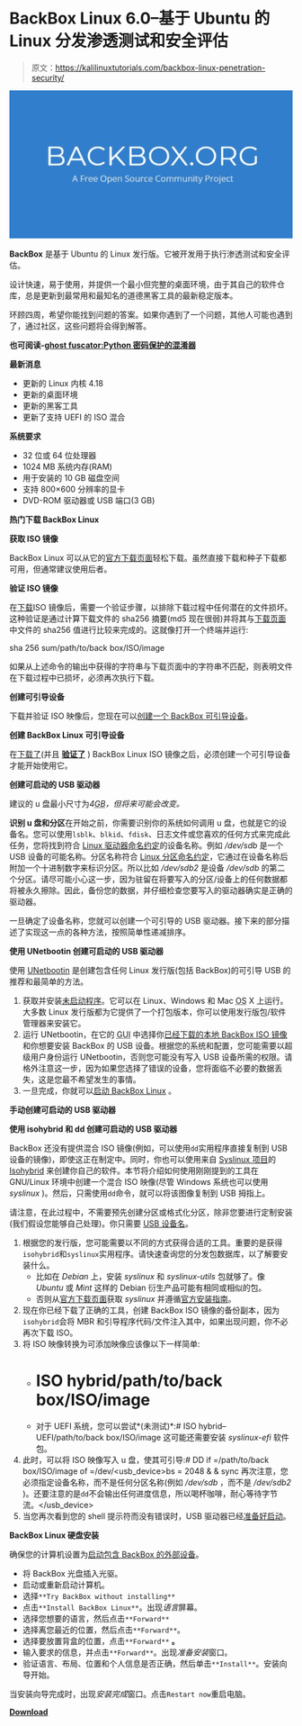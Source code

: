 # BackBox Linux 6.0–基于 Ubuntu 的 Linux 分发渗透测试和安全评估

> 原文：<https://kalilinuxtutorials.com/backbox-linux-penetration-security/>

[![BackBox Linux 6.0 – Ubuntu-Based Linux Distribution Penetration Test & Security Assessment](img//38c3c7b7f34e4352e816be12a8f717e5.png "BackBox Linux 6.0 – Ubuntu-Based Linux Distribution Penetration Test & Security Assessment")](https://1.bp.blogspot.com/-g7xUNiy5ORE/XS7H3_ChhNI/AAAAAAAABZE/lu8hhremcvM6RZRH1rtDOm6FF11zs4WDgCLcBGAs/s1600/BlackBox.png)

**BackBox** 是基于 Ubuntu 的 Linux 发行版。它被开发用于执行渗透测试和安全评估。

设计快速，易于使用，并提供一个最小但完整的桌面环境，由于其自己的软件仓库，总是更新到最常用和最知名的道德黑客工具的最新稳定版本。

环顾四周，希望你能找到问题的答案。如果你遇到了一个问题，其他人可能也遇到了，通过社区，这些问题将会得到解答。

**也可阅读-[ghost fuscator:Python 密码保护的混淆器](https://kalilinuxtutorials.com/ghostfuscator/)**

**最新消息**

*   更新的 Linux 内核 4.18
*   更新的桌面环境
*   更新的黑客工具
*   更新了支持 UEFI 的 ISO 混合

**系统要求**

*   32 位或 64 位处理器
*   1024 MB 系统内存(RAM)
*   用于安装的 10 GB 磁盘空间
*   支持 800×600 分辨率的显卡
*   DVD-ROM 驱动器或 USB 端口(3 GB)

**热门下载 BackBox Linux**

**获取 ISO 镜像**

BackBox Linux 可以从它的[官方下载页面](https://backbox.org/downloads)轻松下载。虽然直接下载和种子下载都可用，但通常建议使用后者。

**验证 ISO 镜像**

在[下载](https://wiki.backbox.org/downloading-backbox-linux#getting_the_iso_image)ISO 镜像后，需要一个验证步骤，以排除下载过程中任何潜在的文件损坏。这种验证是通过计算下载文件的 sha256 摘要(md5 现在很弱)并将其与[下载页面](https://backbox.org/downloads)中文件的 sha256 值进行比较来完成的。这就像打开一个终端并运行:

sha 256 sum/path/to/back box/ISO/image

如果从上述命令的输出中获得的字符串与下载页面中的字符串不匹配，则表明文件在下载过程中已损坏，必须再次执行下载。

**创建可引导设备**

下载并验证 ISO 映像后，您现在可以[创建一个 BackBox 可引导设备](https://wiki.backbox.org/creating-bootable-backbox-device)。

**创建 BackBox Linux 可引导设备**

在[下载了](https://wiki.backbox.org/downloading-backbox-linux)(并且 **[验证了](https://wiki.backbox.org/downloading-backbox-linux#verifying_the_iso_image)** ) BackBox Linux ISO 镜像之后，必须创建一个可引导设备才能开始使用它。

**创建可启动的 USB 驱动器**

建议的 u 盘最小尺寸为*4<abbr title="Gigabyte">GB</abbr>，但将来可能会改变。*

**识别 u 盘和分区**在开始之前，你需要识别你的系统如何调用 u 盘，也就是它的设备名。您可以使用`lsblk`、`blkid`、`fdisk`、日志文件或您喜欢的任何方式来完成此任务，您将找到符合 [Linux 驱动器命名约定](http://www.tldp.org/HOWTO/Partition-Mass-Storage-Definitions-Naming-HOWTO/x99.html)的设备名称。例如 */dev/sdb* 是一个 USB 设备的可能名称。分区名称符合 [Linux 分区命名约定](http://www.tldp.org/HOWTO/Partition-Mass-Storage-Definitions-Naming-HOWTO/x160.html)，它通过在设备名称后附加一个十进制数字来标识分区。所以比如 */dev/sdb2* 是设备 */dev/sdb* 的第二个分区。请尽可能小心这一步，因为驻留在将要写入的分区/设备上的任何数据都将被永久擦除。因此，备份您的数据，并仔细检查您要写入的驱动器确实是正确的驱动器。

一旦确定了设备名称，您就可以创建一个可引导的 USB 驱动器。接下来的部分描述了实现这一点的各种方法，按照简单性递减排序。

**使用 UNetbootin 创建可启动的 USB 驱动器**

使用 [UNetbootin](https://unetbootin.github.io/) 是创建包含任何 Linux 发行版(包括 BackBox)的可引导 USB 的推荐和最简单的方法。

1.  获取并安装[未启动程序](https://unetbootin.github.io/)。它可以在 Linux、Windows 和 Mac <abbr title="Operating System">OS</abbr> X 上运行。大多数 Linux 发行版都为它提供了一个打包版本，你可以使用发行版包/软件管理器来安装它。
2.  运行 UNetbootin，在它的 <abbr title="Graphical User Interface">GUI</abbr> 中选择你[已经下载的本地 BackBox ISO 镜像](https://wiki.backbox.org/downloading-backbox-linux)和你想要安装 BackBox 的 USB 设备。根据您的系统和配置，您可能需要以超级用户身份运行 UNetbootin，否则您可能没有写入 USB 设备所需的权限。请格外注意这一步，因为如果您选择了错误的设备，您将面临不必要的数据丢失，这是您最不希望发生的事情。
3.  一旦完成，你就可以[启动 BackBox Linux](https://wiki.backbox.org/booting-backbox-device) 。

**手动创建可启动的 USB 驱动器**

**使用 isohybrid 和 dd 创建可启动的 USB 驱动器**

BackBox 还没有提供混合 ISO 镜像(例如，可以使用`dd`实用程序直接复制到 USB 设备的镜像)，即使这正在制定中。同时，你也可以使用来自 [Syslinux 项目](http://www.syslinux.org/wiki/index.php/The_Syslinux_Project)的 [Isohybrid](http://www.syslinux.org/wiki/index.php/Isohybrid) 来创建你自己的软件。本节将介绍如何使用刚刚提到的工具在 GNU/Linux 环境中创建一个混合 ISO 映像(尽管 Windows 系统也可以使用 *syslinux* )。然后，只需使用`dd`命令，就可以将该图像复制到 USB 拇指上。

请注意，在此过程中，不需要预先创建分区或格式化分区，除非您要进行定制安装(我们假设您能够自己处理)。你只需要 [USB 设备名](https://wiki.backbox.org/creating-bootable-backbox-device#creating_a_bootable_usb_drive)。

1.  根据您的发行版，您可能需要以不同的方式获得合适的工具。重要的是获得`isohybrid`和`syslinux`实用程序。请快速查询您的分发包数据库，以了解要安装什么。
    *   比如在 *Debian* 上，安装 *syslinux* 和 *syslinux-utils* 包就够了。像 *Ubuntu* 或 *Mint* 这样的 Debian 衍生产品可能有相同或相似的包。
    *   否则从[官方下载页面](http://www.syslinux.org/wiki/index.php/Download)获取 *syslinux* 并遵循[官方安装指南](http://www.syslinux.org/wiki/index.php/Install)。
2.  现在你已经下载了正确的工具，创建 BackBox ISO 镜像的备份副本，因为`isohybrid`会将 MBR 和引导程序代码/文件注入其中，如果出现问题，你不必再次下载 ISO。
3.  将 ISO 映像转换为可添加映像应该像以下一样简单:
    *   # ISO hybrid/path/to/back box/ISO/image
    *   对于 UEFI 系统，您可以尝试*(未测试)*:# ISO hybrid–UEFI/path/to/back box/ISO/image 这可能还需要安装 *syslinux-efi* 软件包。
4.  此时，可以将 ISO 映像写入 u 盘，使其可引导:# DD if =/path/to/back box/ISO/image of =/dev/<usb_device>bs = 2048 & & sync 再次注意，您必须指定设备名称，而不是任何分区名称(例如 */dev/sdb* ，而不是 */dev/sdb2* )。还要注意的是`dd`不会输出任何进度信息，所以喝杯咖啡，耐心等待字节流。</usb_device>
5.  当您再次看到您的 shell 提示符而没有错误时，USB 驱动器已经[准备好启动](https://wiki.backbox.org/booting-backbox-device)。

**BackBox Linux 硬盘安装**

确保您的计算机设置为[启动包含 BackBox 的外部设备](https://wiki.backbox.org/booting-backbox-device)。

*   将 BackBox 光盘插入光驱。
*   启动或重新启动计算机。
*   选择`**Try BackBox without installing**`
*   点击`**Install BackBox Linux**`。出现*语言*屏幕。
*   选择您想要的语言，然后点击`**Forward**`
*   选择离您最近的位置，然后点击`**Forward**`。
*   选择要放置背盒的位置，点击`**Forward**` **。**
*   输入要求的信息，并点击`**Forward**`。出现*准备安装*窗口。
*   验证语言、布局、位置和个人信息是否正确，然后单击`**Install**`。安装向导开始。

当安装向导完成时，出现*安装完成*窗口。点击`Restart now`重启电脑。

[**Download**](https://www.backbox.org/download/)